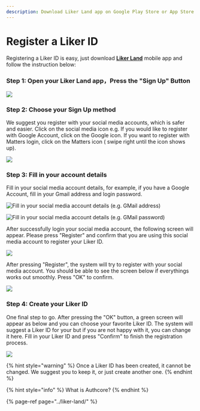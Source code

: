```yaml
---
description: Download Liker Land app on Google Play Store or App Store.
---
```


# Register a Liker ID

Registering a Liker ID is easy, just download [**Liker Land**](https://like.co/in/getapp) mobile app and follow the instruction below:

### Step 1: Open your Liker Land app，Press the "Sign Up" Button

![](../../.gitbook/assets/sign-in.png)

### **Step 2: Choose your Sign Up method**

We suggest you register with your social media accounts, which is safer and easier. Click on the social media icon e.g. If you would like to register with Google Account, click on the Google icon. If you want to register with Matters login, click on the Matters icon \( swipe right until the icon shows up\).

![](../../.gitbook/assets/img_2334.PNG)

### Step 3: Fill in your account details

Fill in your social media account details, for example, if you have a Google Account, fill in your Gmail address and login password.



![Fill in your social media account details \(e.g. GMail address\)](../../.gitbook/assets/img_2338.PNG)

![Fill in your social media account details \(e.g. GMail password\)](../../.gitbook/assets/img_2339.PNG)

After successfully login your social media account, the following screen will appear. Please press "Register" and confirm that you are using this social media account to register your Liker ID.

![](../../.gitbook/assets/img_2340.PNG)

After pressing "Register", the system will try to register with your social media account. You should be able to see the screen below if everythings works out smoothly. Press "OK" to confirm.

![](../../.gitbook/assets/img_2341%20%282%29.PNG)

### Step 4: Create your Liker ID

One final step to go. After pressing the "OK" button, a green screen will appear as below and you can choose your favorite Liker ID. The system will suggest a Liker ID for your but if you are not happy with it, you can change it here. Fill in your Liker ID and press "Confirm" to finish the registration process.

![](../../.gitbook/assets/img_3461.jpg)

{% hint style="warning" %}
Once a Liker ID has been created, it cannot be changed.  We suggest you to keep it, or just create another one.
{% endhint %}

{% hint style="info" %}
What is Authcore?
{% endhint %}

{% page-ref page="../liker-land/" %}



